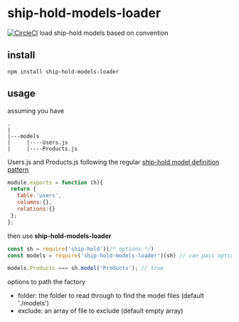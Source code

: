 # ship-hold-models-loader

[![CircleCI](https://circleci.com/gh/zorro-del-caribe/ship-hold-models-loader.svg?style=svg)](https://circleci.com/gh/zorro-del-caribe/ship-hold-models-loader)
load ship-hold models based on convention

## install

``npm install ship-hold-models-loader``

## usage

assuming you have

```
.
|
|---models
|     |----Users.js
|     |----Products.js

```

Users.js and Products.js following the regular [ship-hold model definition pattern](https://github.com/zorro-del-caribe/ship-hold#models)

```javascript
module.exports = function (h){
 return {
   table:'users',
   columns:{},
   relations:{}
 };
};
```

then use **ship-hold-models-loader**
 
 ```javascript
 const sh = require('ship-hold')(/* options */)
 const models = require('ship-hold-models-loader')(sh) // can pass options here
 
 models.Products === sh.model('Products'); // true
 
 ```
 
 options to path the factory
 
 * folder: the folder to read through to find the model files (default './models')
 * exclude: an array of file to exclude (default empty array)

